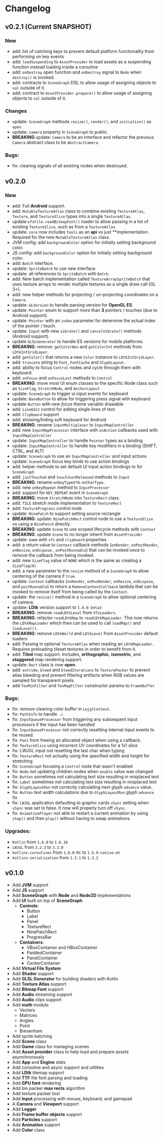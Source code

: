 # Changelog

## v0.2.1 (Current SNAPSHOT)

### New

* add: list of catching keys to prevent default platform functionality from performing on key events
* add: `loadSuspending` to `AssetProvider` to load assets as a suspending function instead loading inside a coroutine
* add: `onDestroy` open function and `onDestroy` signal to `Node` when `destroy()` is invoked.
* add: contracts to `SceneGraph` DSL to allow usage of assigning objects to `val` outside of it.
* add: contract to `AssetProvider.prepare()` to allow usage of assigning objects to `val` outside of it.

### Changes

* update: `SceneGraph` methods `resize()`, `render()`, and `initialize()` as `open`.
* update: `camera` property in `SceneGraph` to public.
* **BREAKING** update: `Camera` to be an interface and refactor the previous `Camera` abstract class to
  be `AbstractCamera`.

### Bugs:

* fix: clearing signals of all existing nodes when destroyed.

## v0.2.0

### New

* add: Full **Android** support.
* add: `MutableTextureAtlas` class to combine existing `TextureAtlas`, `Texture`, and `TextureSlice` types into a
  single `TextureAtlas`.
* update:`vfsFile.readBitmapFont()` loader to allow passing in a list of existing `TextureSlice`, such as from
  a `TextureAtlas`.
* update: `core` now includes `tools` as an **api** vs just **implementation. Required for the new `MutableTextureAtlas`
  class.
* JVM config: add `backgroundColor` option for initially setting background color.
* JS config: add `backgroundColor` option for initially setting background color.
* add: `Batch` interface.
* update: `SpriteBatch` to use new interface.
* update: all references to `SpriteBatch` with `Batch`.
* add: New batch implementation called `TextureArraySpriteBatch` that uses texture arrays to render multiple textures as
  a single draw call (GL 3+).
* add: new helper methods for projecting / un-projecting coordinates on a `Camera`.
* update: `GLVersion` to handle parsing version for **OpenGL ES**.
* update: `Pointer` enum to support more than **3** pointers / touches (due to Android support).
* update: `Pointer` with an `index` parameter for determine the actual index of the pointer / touch.
* update: `Input` with new `vibrate()` and `cancelVibrate()` methods (Android support).
* update `GLSLGenerator` to handle ES versions for mobile platforms.
* **BREAKING**: remove: `getColorHex` and `getColorInt` methods from `LDtkIntGridLayer`.
* add: `getColor()` that returns a new `Color` instance to `LDtkIntGridLayer`.
* add: `truncate` string to `Font`, `FontCache` and `GlyphLayout`.
* add: ability to focus `Control` nodes and cycle through them with keyboard.
* add: `onFocus` and `onFocusLost` methods to `Control`
* **BREAKING**: move most UI enum classes to the specific Node class such as `SizeFlag`, `StretchMode`,
  and `AnchorLayout`
* update: `SceneGraph` to trigger ui input events for keyboard
* update: `BaseButton` to allow for triggering press signal with keyboard
* update `Button` with new _focus_ theme variable drawable
* add: `LineEdit` control for editing single lines of text.
* add: `Clipboard` support
* add: showing/hiding soft keyboard for Android
* **BREAKING**: rename `InputMultiplexer` to `InputMapController`
* add: new `InputMapProcessor` interface with `onAction` callbacks used with `InputMapController`
* update: `InputMapController` to handle `Pointer` types as a binding
* update: `InputMapController` to handle key modifiers in a binding (SHIFT, CTRL, and ALT)
* update: `SceneGraph` to use an `InputMapController` and input actions
* update: `SceneGraph` focus key binds to use action bindings
* add: helper methods to set default UI input action bindings to for `SceneGraph`
* add: `justTouched` and `touchJustReleased` methods to `Input`
* **BREAKING**: rename `onKeyTyped` to `onCharType`.
* add: new `onKeyRepeat` method to `InputProcessor`
* add: support for `KEY_REPEAT` event in `SceneGraph`
* **BREAKING**: move `StretchMode` into `TextureRect` class.
* add: `TILE` stretch mode implementation to `TextureRect`
* add: `TextureProgress` control node
* update: `NinePatch` to support setting source rectangle
* **BREAKING**: update: `NinePatchRect` control node to use a `TextureSlice` vs using a `NinePatch` directly.
* **BREAKING**: update `Scene` to use scoped lifecycle methods with `Context`
* **BREAKING**: update `Scene` to no longer inherit from `AssetProvider`
* update: `Game` with `vfs` and `clipboard` properties
* add: a return value to `Context` callback methods (`onRender`, `onPostRender`, `onResize`, `onDispose`
  , `onPostRunnable`) that can be invoked once to remove the callback from being invoked.
* add: new `SizeFlag` value of `NONE` which is the same as creating a `SizeFlag(0)`
* add: a new parameter to the `resize` method of a `SceneGraph` to allow centering of the camera if `true`.
* update: `Context` callbacks (`onRender`, `onPosRender`, `onResize`, `onDispose`, and `postRunnable`) to return
  a `RemoveContextCallback` lambda that can be invoked to remove itself from being called by the `Context`.
* update: the `resize()` method in a `SceneGraph` to allow optional centering of camera.
* update: **LDtk** version support to `1.0.0 beta3`
* **BREAKING**: remove `readLDtkLevel` from `VfsLoaders`.
* **BREAKING**: refactor `readLDtkMap` to `readLDtkMapLoader`. This now returns the `LDtkMapLoader` which then can be
  used to call `loadMap()` and `loadLevel()`.
* **BREAKING**: remove `LDtkWorld` and `LDtkLevel` from `AssetProvider` default loaders
* add: Passing in optional `TextureAtlas` when reading an `LDtkMapLoader`. Requires preloading tileset textures in order
  to benefit from it.
* add: **Tiled** map support. Includes, **orthographic**, **isometric**, and **staggered** map rendering support.
* update: `Rect` class is now **open**.
* add: `extrude`, `bleed` and `bleedIterations` to `TexturePacker` to prevent atlas bleeding and prevent filtering
  artifacts when RGB values are sampled for transparent pixels.
* add `TexMinFilter` and `TexMagFilter` constructor params to `FrameBuffer`

### Bugs:

* fix: remove clearing color buffer in `LwjglContext`.
* fix: `PathInfo` to handle `./`.
* fix: `InputQueueProcessor` from triggering any subsequent input processors if the input has been handled
* fix: `InputQueueProcessor` not correctly resetting internal input events to be reused.
* fix: `Pool` from freeing an allocated object when using a callback.
* fix: `TextureSlice` using incorrect UV coordinates for a 1x1 slice
* fix: LWJGL input not resetting the last char when typing
* fix: `TextureRect` not actually using the specified width and height for stretching
* fix: `SceneGraph` focusing a `Control` node that wasn't enabled
* fix: `Node` not updating children nodes when `enable` value was changed.
* fix: `Button` sometimes not calculating text size resulting in misplaced text
* fix: `Label` sometimes not calculating text size resulting in misplaced text
* fix: `GlyphLayoutRun` not correctly calculating next glyph `advance` value.
* fix: `Button` text width calculations due to `GlyphLayoutRun` glyph `advance` fix
* fix: `LWJGL` application defaulting to graphic cards `vSync` setting when `vSync` was set to false. It now will
  properly turn off `vSync`.
* fix: `AnimationPlayer` not able to restart a current animation by using `stop()` and then `play()` without having to
  swap animations.

### Upgrades:

* `Kotlin` from `1.6.0` to `1.6.10`
* `LWJGL` from `3.2.3` to `3.3.0`
* `kotlinx-coroutines` from `1.6.0-RC` to `1.6.0-native-mt`
* `kotlinx-serialization` from `1.3.1` to `1.3.2`

## v0.1.0

* Add **JVM** support
* Add **JS** support
* Add **SceneGraph** with **Node** and **Node2D** implementations
* Add **UI** built on top of **SceneGraph**
    * **Controls**:
        * Button
        * Label
        * Panel
        * TextureRect
        * NinePatchRect
        * ProgressBar
    * **Containers**:
        * VBoxContainer and HBoxContainer
        * PaddedContainer
        * PanelContainer
        * CenterContainer
* Add **Virtual File System**
* Add **Shader** support
* Add **GLSL Generator** for building shaders with Kotlin
* Add **Texture Atlas** support
* Add **Bitmap Font** support
* Add **Audio** streaming support
* Add **Audio** clips support
* Add **math** module
    * Vectors
    * Matrices
    * Angles
    * Point
    * Bresenham
* Add sprite batching
* Add **Scene** class
* Add **Game** class for managing scenes
* Add **Asset provider** class to help load and prepare assets asynchronously
* Add **App** and **Engine** stats
* Add coroutine and async support and utilities
* Add **LDtk** tilemap support
* Add **TTF** file font parsing and loading
* Add **GPU font** rendering
* Add bin packer **max rects** algorithm
* Add texture packer tool
* Add **Input** processing with mouse, keyboard, and gamepad
* A **Camera** and **Viewport** support
* Add **Logger**
* Add **Frame buffer objects** support
* Add **Particles** support
* Add **Animation** support
* Add **Color** class